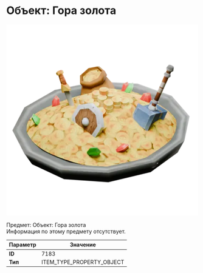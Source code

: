 # Объект: Гора золота

![Item Image](../img/7183.webp?raw=true)

Предмет: Объект: Гора золота<br>Информация по этому предмету отсутствует.


| Параметр | Значение |
|----------|----------|
| **ID** | 7183 |
| **Тип** | ITEM_TYPE_PROPERTY_OBJECT |

